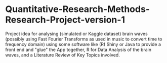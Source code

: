 # Quantitative-Research-Methods-Research-Project-version-1
Project idea for analysing (simulated or Kaggle dataset) brain waves (possibly using Fast Fourier Transforms as used in music to convert time to frequency domain) using some software like (R) Shiny or Java to provide a front end and "glue" the App together, R for Data Analysis of the brain waves, and a Literature Review of Key Topics involved.
